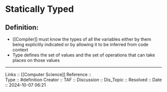 # Statically Typed

## Definition:

- [[Compiler]] must know the types of all the variables either by them being explicitly indicated or by allowing it to be inferred from code context
- Type defines the set of values and the set of operations that can take places on those values
---
Links ::   [[Computer Science]] 
Reference ::  
Type :: #definition
Creator ::
TAF ::
Discussion ::
Dis_Topic :: 
Resolved ::
Date :: 2024-10-07 06:21